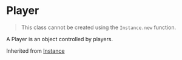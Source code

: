 # Player

> This class cannot be created using the `Instance.new` function.

A Player is an object controlled by players.

Inherited from [Instance](../Instance)
